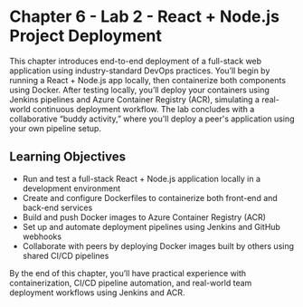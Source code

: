 # Chapter 6 - Lab 2 - React + Node.js Project Deployment

This chapter introduces end-to-end deployment of a full-stack web application using industry-standard DevOps practices. You’ll begin by running a React + Node.js app locally, then containerize both components using Docker. After testing locally, you’ll deploy your containers using Jenkins pipelines and Azure Container Registry (ACR), simulating a real-world continuous deployment workflow. The lab concludes with a collaborative “buddy activity,” where you'll deploy a peer's application using your own pipeline setup.

## Learning Objectives

- Run and test a full-stack React + Node.js application locally in a development environment 
- Create and configure Dockerfiles to containerize both front-end and back-end services 
- Build and push Docker images to Azure Container Registry (ACR)
- Set up and automate deployment pipelines using Jenkins and GitHub webhooks 
- Collaborate with peers by deploying Docker images built by others using shared CI/CD pipelines

By the end of this chapter, you’ll have practical experience with containerization, CI/CD pipeline automation, and real-world team deployment workflows using Jenkins and ACR.